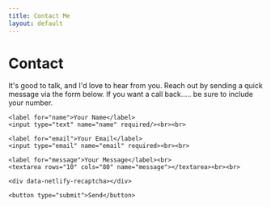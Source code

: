 ```yaml
---
title: Contact Me
layout: default
---
```


# Contact

It's good to talk, and I'd love to hear from you. Reach out by sending a quick
message via the form below. If you want a call back..... be sure to include your number.




<form name="contact" method="post" action="/thank-you" netlify>

<div data-tf-live="01K35T7QXFSC8D0D92GGFY5KTB"></div><script src="//embed.typeform.com/next/embed.js"></script>


    <label for="name">Your Name</label>
    <input type="text" name="name" required/><br><br>

    <label for="email">Your Email</label>
    <input type="email" name="email" required><br><br>

    <label for="message">Your Message</label><br>
    <textarea rows="10" cols="80" name="message"></textarea><br><br>

    <div data-netlify-recaptcha></div>

    <button type="submit">Send</button>

</form>
